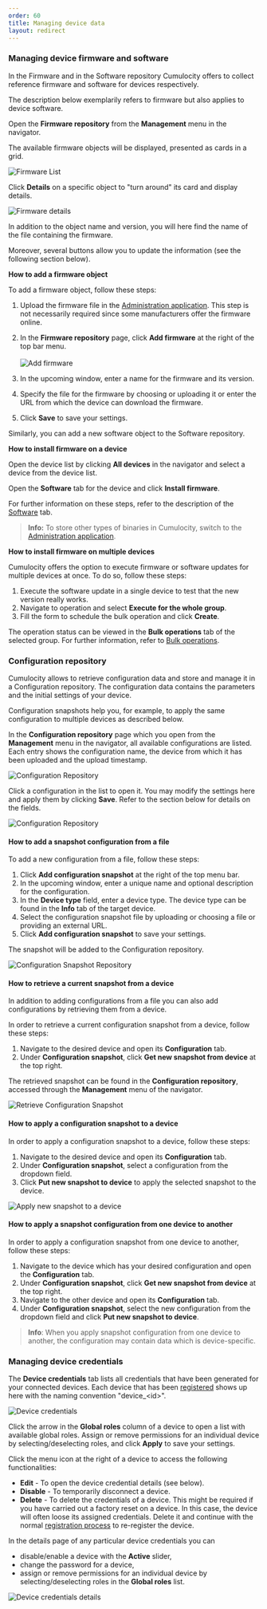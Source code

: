 ```yaml
---
order: 60
title: Managing device data
layout: redirect
---
```


### <a name="software-repo"></a> Managing device firmware and software

In the Firmware and in the Software repository Cumulocity offers to collect reference firmware and software for devices respectively.

The description below exemplarily refers to firmware but also applies to device software.

Open the **Firmware repository** from the **Management** menu in the navigator.

The available firmware objects will be displayed, presented as cards in a grid.

![Firmware List](/guides/images/users-guide/DeviceManagement/devmgmt-management-firmwarerepo.png)

Click **Details** on a specific object to "turn around" its card and display details.

![Firmware details](/guides/images/users-guide/DeviceManagement/devmgmt-firmware-details.png)

In addition to the object name and version, you will here find the name of the file containing the firmware. 

Moreover, several buttons allow you to update the information (see the following section below).

**How to add a firmware object**

To add a firmware object, follow these steps:

1. Upload the firmware file in the [Administration application](/guides/users-guide/administration#files). This step is not necessarily required since some manufacturers offer the firmware online.
2. In the **Firmware repository** page, click **Add firmware** at the right of the top bar menu. <br><br>![Add firmware](/guides/images/users-guide/DeviceManagement/devmgmt-firmware-add.png)

3. In the upcoming window, enter a name for the firmware and its version.
4. Specify the file for the firmware by choosing or uploading it or enter the URL from which the device can download the firmware. 
5. Click **Save** to save your settings.

Similarly, you can add a new software object to the Software repository.

**How to install firmware on a device**

Open the device list by clicking **All devices** in the navigator and select a device from the device list.

Open the **Software** tab for the device and click **Install firmware**. 

For further information on these steps, refer to the description of the [Software](#software) tab.

>**Info:** To store other types of binaries in Cumulocity, switch to the [Administration application](/guides/users-guide/administration#files).

**How to install firmware on multiple devices**

Cumulocity offers the option to execute firmware or software updates for multiple devices at once. To do so, follow these steps:

1. Execute the software update in a single device to test that the new version really works.
2. Navigate to operation and select **Execute for the whole group**.
3. Fill the form to schedule the bulk operation and click **Create**.

The operation status can be viewed in the **Bulk operations** tab of the selected group. For further information, refer to [Bulk operations](#bulk-operations).


### <a name="configuration-repository"></a>Configuration repository

Cumulocity allows to retrieve configuration data and store and manage it in a Configuration repository. The configuration data contains the parameters and the initial settings of your device.

Configuration snapshots help you, for example, to apply the same configuration to multiple devices as described below. 

In the **Configuration repository** page which you open from the **Management** menu in the navigator, all available configurations are listed. Each entry shows the configuration name, the device from which it has been uploaded and the upload timestamp.

![Configuration Repository](/guides/images/users-guide/DeviceManagement/devmgmt-management-configrepo.png)

Click a configuration in the list to open it. You may modify the settings here and apply them by clicking **Save**. Refer to the section below for details on the fields.

![Configuration Repository](/guides/images/users-guide/DeviceManagement/devmgmt-management-configrepoedit.png)

#### How to add a snapshot configuration from a file

To add a new configuration from a file, follow these steps:

1. Click **Add configuration snapshot** at the right of the top menu bar. 
2. In the upcoming window, enter a unique name and optional description for the configuration.
3. In the **Device type** field, enter a device type. The device type can be found in the **Info** tab of the target device.
4. Select the configuration snapshot file by uploading or choosing a file or providing an external URL. 
5. Click **Add configuration snapshot** to save your settings.

The snapshot will be added to the Configuration repository.

![Configuration Snapshot Repository](/guides/images/users-guide/DeviceManagement/devmgmt-management-configrepo-addsnapshot.png)


#### How to retrieve a current snapshot from a device

In addition to adding configurations from a file you can also add configurations by retrieving them from a device.

In order to retrieve a current configuration snapshot from a device, follow these steps:

1. Navigate to the desired device and open its **Configuration** tab. 
2. Under **Configuration snapshot**, click **Get new snapshot from device** at the top right. 

The retrieved snapshot can be found in the **Configuration repository**, accessed through the **Management** menu of the navigator.

![Retrieve Configuration Snapshot](/guides/images/users-guide/DeviceManagement/devmgmt-devices-config-getnewsnapshot.png)

#### How to apply a configuration snapshot to a device

In order to apply a configuration snapshot to a device, follow these steps:

1. Navigate to the desired device and open its **Configuration** tab. 
2. Under **Configuration snapshot**, select a configuration from the dropdown field.
3. Click **Put new snapshot to device** to apply the selected snapshot to the device.

![Apply new snapshot to a device](/guides/images/users-guide/DeviceManagement/devmgmt-devices-config-putsnapshot.png)

#### How to apply a snapshot configuration from one device to another

In order to apply a configuration snapshot from one device to another, follow these steps:

1. Navigate to the device which has your desired configuration and open the **Configuration** tab.
2. Under **Configuration snapshot**, click **Get new snapshot from device** at the top right.
3. Navigate to the other device and open its **Configuration** tab.
4. Under **Configuration snapshot**, select the new configuration from the dropdown field and click **Put new snapshot to device**.
 
>**Info**: When you apply snapshot configuration from one device to another, the configuration may contain data which is device-specific.

### <a name="credentials"></a>Managing device credentials

The **Device credentials** tab lists all credentials that have been generated for your connected devices. Each device that has been [registered](#device-registration) shows up here with the naming convention "device_&lt;id&gt;".

![Device credentials](/guides/images/users-guide/DeviceManagement/devmgmt-device-credentials.png)

Click the arrow in the **Global roles** column of a device to open a list with available global roles. Assign or remove permissions for an individual device by selecting/deselecting roles, and click **Apply** to save your settings.

Click the menu icon at the right of a device to access the following functionalities:

* **Edit** - To open the device credential details (see below).
* **Disable** - To temporarily disconnect a device.
* **Delete** - To delete the credentials of a device. This might be required if you have carried out a factory reset on a device. In this case, the device will often loose its assigned credentials. Delete it and continue with the normal [registration process](#device-registration) to re-register the device.

In the details page of any particular device credentials you can

* disable/enable a device with the **Active** slider,
* change the password for a device,
* assign or remove permissions for an individual device by selecting/deselecting roles in the **Global roles** list. 

![Device credentials details](/guides/images/users-guide/DeviceManagement/devmgmt-device-credentials-details.png)


<!--
![Bulk provisioning](/guides/images/users-guide/autoregister.png)

Device credentials can also be provided from a CSV file. Files can be uploaded using the button pointed with an arrow. More details on the file structure can be found in under [Bulk-registering devices](#creds-upload) above.-->

